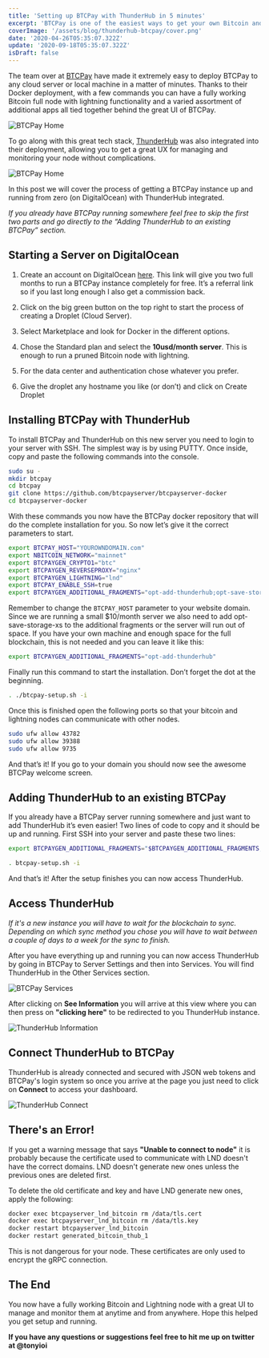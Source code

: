 ```yaml
---
title: 'Setting up BTCPay with ThunderHub in 5 minutes'
excerpt: 'BTCPay is one of the easiest ways to get your own Bitcoin and Lightning node running. Now with the ThunderHub integration you can quickly manage your nodes with a great UX.'
coverImage: '/assets/blog/thunderhub-btcpay/cover.png'
date: '2020-04-26T05:35:07.322Z'
update: '2020-09-18T05:35:07.322Z'
isDraft: false
---
```


The team over at [BTCPay](https://btcpayserver.org/) have made it extremely easy to deploy BTCPay to any cloud server or local machine in a matter of minutes. Thanks to their Docker deployment, with a few commands you can have a fully working Bitcoin full node with lightning functionality and a varied assortment of additional apps all tied together behind the great UI of BTCPay.

![BTCPay Home](/assets/blog/thunderhub-btcpay/1.png)

To go along with this great tech stack, [ThunderHub](https://www.thunderhub.io/) was also integrated into their deployment, allowing you to get a great UX for managing and monitoring your node without complications.

![BTCPay Home](/assets/blog/thunderhub-btcpay/0.png)

In this post we will cover the process of getting a BTCPay instance up and running from zero (on DigitalOcean) with ThunderHub integrated.

_If you already have BTCPay running somewhere feel free to skip the first two parts and go directly to the “Adding ThunderHub to an existing BTCPay” section._

## Starting a Server on DigitalOcean

1. Create an account on DigitalOcean [here](https://m.do.co/c/39d481f25597). This link will give you two full months to run a BTCPay instance completely for free. It’s a referral link so if you last long enough I also get a commission back.

2. Click on the big green button on the top right to start the process of creating a Droplet (Cloud Server).

3. Select Marketplace and look for Docker in the different options.

4. Chose the Standard plan and select the **10usd/month server**. This is enough to run a pruned Bitcoin node with lightning.

5. For the data center and authentication chose whatever you prefer.

6. Give the droplet any hostname you like (or don’t) and click on Create Droplet

## Installing BTCPay with ThunderHub

To install BTCPay and ThunderHub on this new server you need to login to your server with SSH. The simplest way is by using PUTTY. Once inside, copy and paste the following commands into the console.

```bash
sudo su -
mkdir btcpay
cd btcpay
git clone https://github.com/btcpayserver/btcpayserver-docker
cd btcpayserver-docker
```

With these commands you now have the BTCPay docker repository that will do the complete installation for you. So now let’s give it the correct parameters to start.

```bash
export BTCPAY_HOST="YOUROWNDOMAIN.com"
export NBITCOIN_NETWORK="mainnet"
export BTCPAYGEN_CRYPTO1="btc"
export BTCPAYGEN_REVERSEPROXY="nginx"
export BTCPAYGEN_LIGHTNING="lnd"
export BTCPAY_ENABLE_SSH=true
export BTCPAYGEN_ADDITIONAL_FRAGMENTS="opt-add-thunderhub;opt-save-storage-xs"
```

Remember to change the `BTCPAY_HOST` parameter to your website domain. Since we are running a small \$10/month server we also need to add opt-save-storage-xs to the additional fragments or the server will run out of space. If you have your own machine and enough space for the full blockchain, this is not needed and you can leave it like this:

```bash
export BTCPAYGEN_ADDITIONAL_FRAGMENTS="opt-add-thunderhub"
```

Finally run this command to start the installation. Don’t forget the dot at the beginning.

```bash
. ./btcpay-setup.sh -i
```

Once this is finished open the following ports so that your bitcoin and lightning nodes can communicate with other nodes.

```bash
sudo ufw allow 43782
sudo ufw allow 39388
sudo ufw allow 9735
```

And that’s it! If you go to your domain you should now see the awesome BTCPay welcome screen.

## Adding ThunderHub to an existing BTCPay

If you already have a BTCPay server running somewhere and just want to add ThunderHub it’s even easier! Two lines of code to copy and it should be up and running. First SSH into your server and paste these two lines:

```bash
export BTCPAYGEN_ADDITIONAL_FRAGMENTS="$BTCPAYGEN_ADDITIONAL_FRAGMENTS;opt-add-thunderhub"

. btcpay-setup.sh -i
```

And that’s it! After the setup finishes you can now access ThunderHub.

## Access ThunderHub

_If it's a new instance you will have to wait for the blockchain to sync. Depending on which sync method you chose you will have to wait between a couple of days to a week for the sync to finish._

After you have everything up and running you can now access ThunderHub by going in BTCPay to Server Settings and then into Services. You will find ThunderHub in the Other Services section.

![BTCPay Services](/assets/blog/thunderhub-btcpay/2.png)

After clicking on **See Information** you will arrive at this view where you can then press on **"clicking here"** to be redirected to you ThunderHub instance.

![ThunderHub Information](/assets/blog/thunderhub-btcpay/3.png)

## Connect ThunderHub to BTCPay

ThunderHub is already connected and secured with JSON web tokens and BTCPay's login system so once you arrive at the page you just need to click on **Connect** to access your dashboard.

![ThunderHub Connect](/assets/blog/thunderhub-btcpay/4.png)

## There's an Error!

If you get a warning message that says **"Unable to connect to node"** it is probably because the certificate used to communicate with LND doesn't have the correct domains. LND doesn't generate new ones unless the previous ones are deleted first.

To delete the old certificate and key and have LND generate new ones, apply the following:

```bash
docker exec btcpayserver_lnd_bitcoin rm /data/tls.cert
docker exec btcpayserver_lnd_bitcoin rm /data/tls.key
docker restart btcpayserver_lnd_bitcoin
docker restart generated_bitcoin_thub_1
```

This is not dangerous for your node. These certificates are only used to encrypt the gRPC connection.

## The End

You now have a fully working Bitcoin and Lightning node with a great UI to manage and monitor them at anytime and from anywhere.
Hope this helped you get setup and running.

**If you have any questions or suggestions feel free to hit me up on twitter at @tonyioi**
